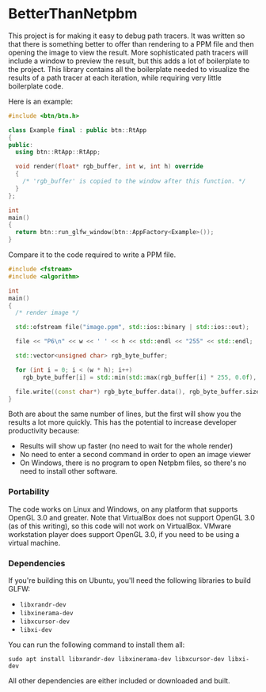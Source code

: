 BetterThanNetpbm
================

This project is for making it easy to debug path tracers. It was written so that
there is something better to offer than rendering to a PPM file and then opening
the image to view the result. More sophisticated path tracers will include a
window to preview the result, but this adds a lot of boilerplate to the project.
This library contains all the boilerplate needed to visualize the results of a
path tracer at each iteration, while requiring very little boilerplate code.

Here is an example:

```cpp
#include <btn/btn.h>

class Example final : public btn::RtApp
{
public:
  using btn::RtApp::RtApp;

  void render(float* rgb_buffer, int w, int h) override
  {
    /* 'rgb_buffer' is copied to the window after this function. */
  }
};

int
main()
{
  return btn::run_glfw_window(btn::AppFactory<Example>());
}
```

Compare it to the code required to write a PPM file.

```cpp
#include <fstream>
#include <algorithm>

int
main()
{
  /* render image */

  std::ofstream file("image.ppm", std::ios::binary | std::ios::out);

  file << "P6\n" << w << ' ' << h << std::endl << "255" << std::endl;

  std::vector<unsigned char> rgb_byte_buffer;

  for (int i = 0; i < (w * h); i++)
    rgb_byte_buffer[i] = std::min(std::max(rgb_buffer[i] * 255, 0.0f), 255.0f);

  file.write((const char*) rgb_byte_buffer.data(), rgb_byte_buffer.size());
}
```

Both are about the same number of lines, but the first will show you the results
a lot more quickly. This has the potential to increase developer productivity
because:

 - Results will show up faster (no need to wait for the whole render)
 - No need to enter a second command in order to open an image viewer
 - On Windows, there is no program to open Netpbm files, so there's no need to install other software.

### Portability

The code works on Linux and Windows, on any platform that supports OpenGL 3.0
and greater. Note that VirtualBox does not support OpenGL 3.0 (as of this
writing), so this code will not work on VirtualBox. VMware workstation player
does support OpenGL 3.0, if you need to be using a virtual machine.

### Dependencies

If you're building this on Ubuntu, you'll need the following libraries to build GLFW:

 - `libxrandr-dev`
 - `libxinerama-dev`
 - `libxcursor-dev`
 - `libxi-dev`

You can run the following command to install them all:

```
sudo apt install libxrandr-dev libxinerama-dev libxcursor-dev libxi-dev
```

All other dependencies are either included or downloaded and built.
